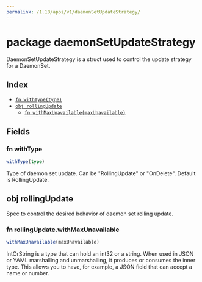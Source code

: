 ```yaml
---
permalink: /1.18/apps/v1/daemonSetUpdateStrategy/
---
```


# package daemonSetUpdateStrategy

DaemonSetUpdateStrategy is a struct used to control the update strategy for a DaemonSet.

## Index

* [`fn withType(type)`](#fn-withtype)
* [`obj rollingUpdate`](#obj-rollingupdate)
  * [`fn withMaxUnavailable(maxUnavailable)`](#fn-rollingupdatewithmaxunavailable)

## Fields

### fn withType

```ts
withType(type)
```

Type of daemon set update. Can be "RollingUpdate" or "OnDelete". Default is RollingUpdate.

## obj rollingUpdate

Spec to control the desired behavior of daemon set rolling update.

### fn rollingUpdate.withMaxUnavailable

```ts
withMaxUnavailable(maxUnavailable)
```

IntOrString is a type that can hold an int32 or a string.  When used in JSON or YAML marshalling and unmarshalling, it produces or consumes the inner type.  This allows you to have, for example, a JSON field that can accept a name or number.